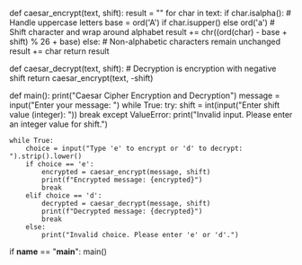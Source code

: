 def caesar_encrypt(text, shift):
    result = ""
    for char in text:
        if char.isalpha():
            # Handle uppercase letters
            base = ord('A') if char.isupper() else ord('a')
            # Shift character and wrap around alphabet
            result += chr((ord(char) - base + shift) % 26 + base)
        else:
            # Non-alphabetic characters remain unchanged
            result += char
    return result

def caesar_decrypt(text, shift):
    # Decryption is encryption with negative shift
    return caesar_encrypt(text, -shift)

def main():
    print("Caesar Cipher Encryption and Decryption")
    message = input("Enter your message: ")
    while True:
        try:
            shift = int(input("Enter shift value (integer): "))
            break
        except ValueError:
            print("Invalid input. Please enter an integer value for shift.")

    while True:
        choice = input("Type 'e' to encrypt or 'd' to decrypt: ").strip().lower()
        if choice == 'e':
            encrypted = caesar_encrypt(message, shift)
            print(f"Encrypted message: {encrypted}")
            break
        elif choice == 'd':
            decrypted = caesar_decrypt(message, shift)
            print(f"Decrypted message: {decrypted}")
            break
        else:
            print("Invalid choice. Please enter 'e' or 'd'.")

if __name__ == "__main__":
    main()

